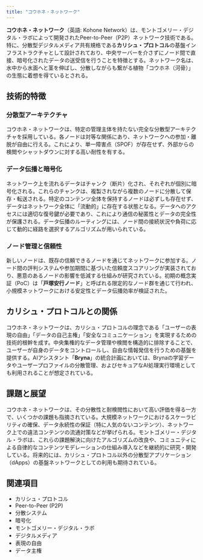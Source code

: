 ```yaml
---
title: "コウホネ・ネットワーク"
---
```


**コウホネ・ネットワーク**（英語: Kohone Network）は、モントゴメリー・デジタル・ラボによって開発されたPeer-to-Peer（P2P）ネットワーク技術である。特に、分散型デジタルメディア共有規格である**カリシュ・プロトコル**の基盤インフラストラクチャとして設計されており、中央サーバーを介さずにノード間で直接、暗号化されたデータの送受信を行うことを特徴とする。ネットワーク名は、水中から水面へと茎を伸ばし、分散しながらも繋がる植物「コウホネ（河骨）」の生態に着想を得ているとされる。

## 技術的特徴

### 分散型アーキテクチャ
コウホネ・ネットワークは、特定の管理主体を持たない完全な分散型アーキテクチャを採用している。各ノードは対等な関係にあり、ネットワークへの参加・離脱が自由に行える。これにより、単一障害点（SPOF）が存在せず、外部からの検閲やシャットダウンに対する高い耐性を有する。

### データ伝播と暗号化
ネットワーク上を流れるデータはチャンク（断片）化され、それぞれが個別に暗号化される。これらのチャンクは、複製されながら複数のノードに分散して保存・転送される。特定のコンテンツ全体を保持するノードは必ずしも存在せず、データはネットワーク全体に「流動的」に存在する状態となる。データへのアクセスには適切な復号鍵が必要であり、これにより通信の秘匿性とデータの完全性が保護される。データ伝播のルーティングには、ノード間の接続状況や負荷に応じて動的に経路を選択するアルゴリズムが用いられている。

### ノード管理と信頼性
新しいノードは、既存の信頼できるノードを通じてネットワークに参加する。ノード間の評判システムや参加期間に基づいた信頼度スコアリングが実装されており、悪意のあるノードの影響を低減する仕組みが研究されている。初期の概念実証（PoC）は「**戸塚安行ノード**」と呼ばれる限定的なノード群を通じて行われ、小規模ネットワークにおける安定性とデータ伝播効率が検証された。

## カリシュ・プロトコルとの関係
コウホネ・ネットワークは、カリシュ・プロトコルの理念である「ユーザーの表現の自由」「データの自己主権」「安全なコミュニケーション」を実現するための技術的根幹を成す。中央集権的なデータ管理や検閲を構造的に排除することで、ユーザーが自身のデータをコントロールし、自由な情報発信を行うための基盤を提供する。AIアシスタント「**Bryna**」の統合計画においては、Brynaの学習データやユーザープロファイルの分散管理、およびセキュアなAI処理実行環境としても利用されることが想定されている。

## 課題と展望
コウホネ・ネットワークは、その分散性と耐検閲性において高い評価を得る一方で、いくつかの課題も指摘されている。大規模ネットワークにおけるスケーラビリティの確保、データ永続性の保証（特に人気のないコンテンツ）、ネットワーク上での違法コンテンツの流通対策などが挙げられる。モントゴメリー・デジタル・ラボは、これらの課題解決に向けたアルゴリズムの改良や、コミュニティによる自律的なコンテンツモデレーションの仕組み導入などを継続的に研究・開発している。将来的には、カリシュ・プロトコル以外の分散型アプリケーション（dApps）の基盤ネットワークとしての利用も期待されている。

## 関連項目
*   カリシュ・プロトコル
*   Peer-to-Peer (P2P)
*   分散システム
*   暗号化
*   モントゴメリー・デジタル・ラボ
*   デジタルメディア
*   表現の自由
*   データ主権
